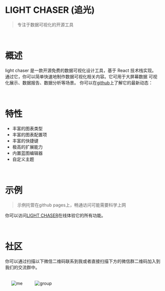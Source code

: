 # LIGHT CHASER (追光)

> 专注于数据可视化的开源工具

<br/>

# 概述

light chaser 是一款开源免费的数据可视化设计工具，基于 React 技术栈实现。 通过它，你可以简单快速地制作数据可视化相关内容。它可用于大屏幕数据 可视化展示、数据报告、数据分析等场景。
你可以在[github](https://github.com/xiaopujun/light-chaser)上了解它的最新动态：

<br/>

# 特性

- 丰富的图表类型
- 丰富的图表配置项
- 丰富的快捷键
- 极高的扩展能力
- 内置蓝图编辑器
- 自定义主题

<br/>

# 示例

> 示例托管在github pages上，畅通访问可能需要科学上网

你可以访问[LIGHT CHASER](https://xiaopujun.github.io/light-chaser/)在线体验它的所有功能。

<br/>

# 社区

你可以通过扫描以下微信二维码联系到我或者直接扫描下方的微信群二维码加入到我们的交流群中。

<div style="display: flex">
    <div  style="padding: 20px"><img alt="me" src="https://picdl.sunbangyan.cn/2023/11/05/a7ccc0b5df28f551527b25ff792dead7.jpg"></div>
    <div  style="padding: 20px"><img alt="group" src="https://picdl.sunbangyan.cn/2023/11/13/7951001ae8a8063c53918e6d3e1d69cd.jpg"></div>
</div>